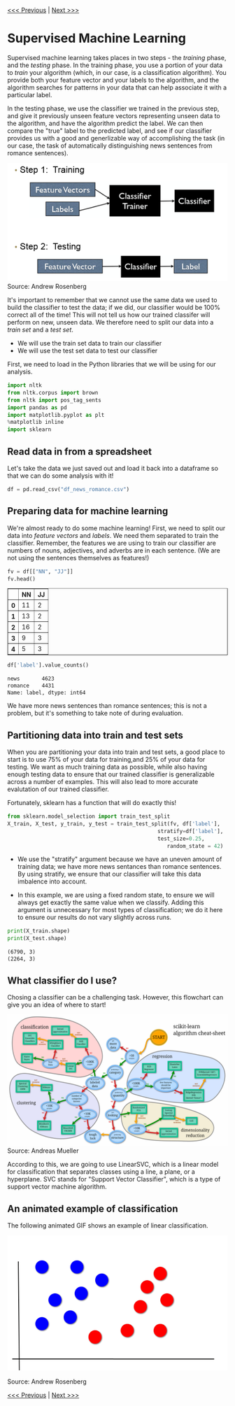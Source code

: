 [<<< Previous](features.md) | [Next >>>](supervised_classification.md)

# Supervised Machine Learning

Supervised machine learning takes places in two steps - the *training* phase, and the *testing* phase.  In the training phase, you use a portion of your data to *train* your algorithm (which, in our case, is a classification algorithm).  You provide both your feature vector and your labels to the algorithm, and the algorithm searches for patterns in your data that can help associate it with a particular label.

In the testing phase, we use the classifier we trained in the previous step, and give it previously unseen feature vectors representing unseen data to the algorithm, and have the algorithm predict the label.  We can then compare the "true" label to the predicted label, and see if our classifier provides us with a good and generlizable way of accomplishing the task (in our case, the task of automatically distinguishing news sentences from romance sentences).

![image depicting two steps of classification, step one (training) shows features and labels going into a classifier trainer which outputs a classifier, step two (testing) shows features going into a classifier which outputs a label](images/mlsteps.png)
Source: Andrew Rosenberg


It's important to remember that we cannot use the same data we used to build the classifier to test the data; if we did, our classifier would be 100% correct all of the time!  This will not tell us how our trained classifer will perform on new, unseen data.  We therefore need to split our data into a *train set* and a *test set*.
- We will use the train set data to train our classifier
- We will use the test set data to test our classifier

First, we need to load in the Python libraries that we will be using for our analysis. 


```python
import nltk
from nltk.corpus import brown
from nltk import pos_tag_sents
import pandas as pd
import matplotlib.pyplot as plt
%matplotlib inline
import sklearn
```

## Read data in from a spreadsheet
Let's take the data we just saved out and load it back into a dataframe so that we can do some analysis with it!


```python
df = pd.read_csv("df_news_romance.csv")
```


## Preparing data for machine learning
We're almost ready to do some machine learning!  First, we need to split our data into *feature vectors* and *labels*.  We need them separated to train the classifier.  Remember, the features we are using to train our classifier are numbers of nouns, adjectives, and adverbs are in each sentence.  (We are not using the sentences themselves as features!)


```python
fv = df[["NN", "JJ"]]
fv.head()
```




<div>
<style>
    .dataframe thead tr:only-child th {
        text-align: right;
    }

    .dataframe thead th {
        text-align: left;
    }

    .dataframe tbody tr th {
        vertical-align: top;
    }
</style>
<table border="1" class="dataframe">
  <thead>
    <tr style="text-align: right;">
      <th></th>
      <th>NN</th>
      <th>JJ</th>
    </tr>
  </thead>
  <tbody>
    <tr>
      <th>0</th>
      <td>11</td>
      <td>2</td>
    </tr>
    <tr>
      <th>1</th>
      <td>13</td>
      <td>2</td>
    </tr>
    <tr>
      <th>2</th>
      <td>16</td>
      <td>2</td>
    </tr>
    <tr>
      <th>3</th>
      <td>9</td>
      <td>3</td>
    </tr>
    <tr>
      <th>4</th>
      <td>5</td>
      <td>3</td>
    </tr>
  </tbody>
</table>
</div>




```python
df['label'].value_counts()
```




    news       4623
    romance    4431
    Name: label, dtype: int64



We have more news sentences than romance sentences; this is not a problem, but it's something to take note of during evaluation.


## Partitioning data into train and test sets
When you are partitioning your data into train and test sets, a good place to start is to use 75% of your data for training,and 25% of your data for testing.  We want as much training data as possible, while also having enough testing data to ensure that our trained classifier is generalizable across a number of examples.  This will also lead to more accurate evalutation of our trained classifier.

Fortunately, sklearn has a function that will do exactly this!


```python
from sklearn.model_selection import train_test_split
X_train, X_test, y_train, y_test = train_test_split(fv, df['label'],
                                                stratify=df['label'], 
                                                test_size=0.25,
                                                   random_state = 42)
```

- We use the "stratify" argument because we have an uneven amount of training data; we have more news sentances than romance sentences.  By using stratify, we ensure that our classifier will take this data imbalence into account.


- In this example, we are using a fixed random state, to ensure we will always get exactly the same value when we classify.  Adding this argument is unnecessary for most types of classification; we do it here to ensure our results do not vary slightly across runs.


```python
print(X_train.shape)
print(X_test.shape)
```

    (6790, 3)
    (2264, 3)
    

## What classifier do I use?
Chosing a classifier can be a challenging task.  However, this flowchart can give you an idea of where to start!

![scikit-learn's algorithm cheat sheet](images/algorithms_cheatsheet.png)
Source: Andreas Mueller


According to this, we are going to use LinearSVC, which is a linear model for classification that separates classes using a line, a plane, or a hyperplane. SVC stands for "Support Vector Classifier", which is a type of support vector machine algorithm.


## An animated example of classification 
The following animated GIF shows an example of linear classification.

![animated gif using red, blue, and grey dots to show how decision boundaries change based on distance of grey dot to clusters of red and blue dots](images/croppedml.gif)

Source: Andrew Rosenberg


[<<< Previous](features.md) | [Next >>>](supervised_classification.md)
